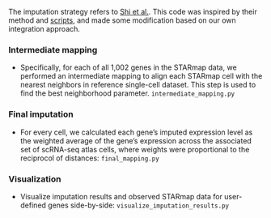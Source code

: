 The imputation strategy refers to [Shi et al.](https://www.nature.com/articles/s41586-023-06569-5). This code was inspired by their method and [scripts](https://github.com/wanglab-broad/mCNS-atlas/tree/main/Imputation), and made some modification based on our own integration approach.

### Intermediate mapping
- Specifically, for each of all 1,002 genes in the STARmap data, we performed an intermediate mapping to align each STARmap cell with the nearest neighbors in reference single-cell dataset. This step is used to find the best neighborhood parameter. `intermediate_mapping.py`

### Final imputation
- For every cell, we calculated each gene’s imputed expression level as the weighted average of the gene’s expression across the associated set of scRNA-seq atlas cells, where weights were proportional to the reciprocol of distances: `final_mapping.py`

### Visualization
- Visualize imputation results and observed STARmap data for user-defined genes side-by-side: `visualize_imputation_results.py`